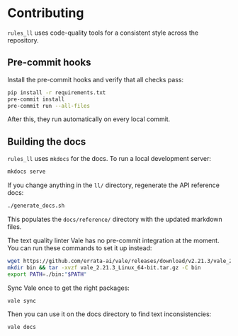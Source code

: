# Contributing

`rules_ll` uses code-quality tools for a consistent style across the repository.

## Pre-commit hooks

Install the pre-commit hooks and verify that all checks pass:

```bash
pip install -r requirements.txt
pre-commit install
pre-commit run --all-files
```

After this, they run automatically on every local commit.

## Building the docs

`rules_ll` uses `mkdocs` for the docs. To run a local development server:

```bash
mkdocs serve
```

If you change anything in the `ll/` directory, regenerate the API reference docs:

```bash
./generate_docs.sh
```

This populates the `docs/reference/` directory with the updated markdown files.

The text quality linter Vale has no pre-commit integration at the moment. You
can run these commands to set it up instead:

```bash
wget https://github.com/errata-ai/vale/releases/download/v2.21.3/vale_2.21.3_Linux_64-bit.tar.gz
mkdir bin && tar -xvzf vale_2.21.3_Linux_64-bit.tar.gz -C bin
export PATH=./bin:"$PATH"
```

Sync Vale once to get the right packages:

```bash
vale sync
```

Then you can use it on the docs directory to find text inconsistencies:

```bash
vale docs
```
